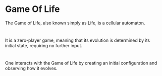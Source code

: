 # Game Of Life
The Game of Life, also known simply as Life, is a cellular automaton.
#
It is a zero-player game, meaning that its evolution is determined by its initial state, requiring no further input.
#
One interacts with the Game of Life by creating an initial configuration and observing how it evolves.
